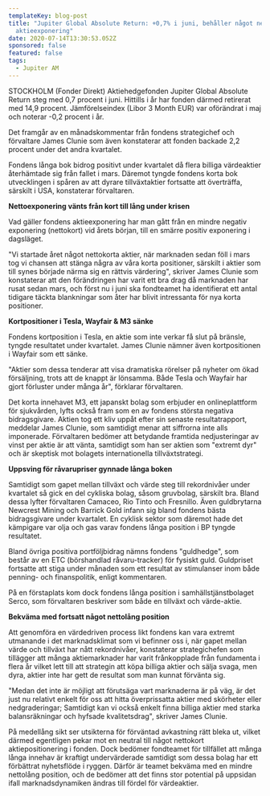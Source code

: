 ```yaml
---
templateKey: blog-post
title: "Jupiter Global Absolute Return: +0,7% i juni, behåller något nettolång
  aktieexponering"
date: 2020-07-14T13:30:53.052Z
sponsored: false
featured: false
tags:
  - Jupiter AM
---
```

STOCKHOLM (Fonder Direkt) Aktiehedgefonden Jupiter Global Absolute Return steg med 0,7 procent i juni. Hittills i år har fonden därmed retirerat med 14,9 procent. Jämförelseindex (Libor 3 Month EUR) var oförändrat i maj och noterar -0,2 procent i år.

Det framgår av en månadskommentar från fondens strategichef och förvaltare James Clunie som även konstaterar att fonden backade 2,2 procent under det andra kvartalet.

Fondens långa bok bidrog positivt under kvartalet då flera billiga värdeaktier återhämtade sig från fallet i mars. Däremot tyngde fondens korta bok utvecklingen i spåren av att dyrare tillväxtaktier fortsatte att överträffa, särskilt i USA, konstaterar förvaltaren.

**Nettoexponering vänts från kort till lång under krisen**

Vad gäller fondens aktieexponering har man gått från en mindre negativ exponering (nettokort) vid årets början, till en smärre positiv exponering i dagsläget.

"Vi startade året något nettokorta aktier, när marknaden sedan föll i mars tog vi chansen att stänga några av våra korta positioner, särskilt i aktier som till synes började närma sig en rättvis värdering", skriver James Clunie som konstaterar att den förändringen har varit ett bra drag då marknaden har rusat sedan mars, och först nu i juni ska fondteamet ha identifierat ett antal tidigare täckta blankningar som åter har blivit intressanta för nya korta positioner.

**Kortpositioner i Tesla, Wayfair & M3 sänke**

Fondens kortposition i Tesla, en aktie som inte verkar få slut på bränsle, tyngde resultatet under kvartalet. James Clunie nämner även kortpositionen i Wayfair som ett sänke.

"Aktier som dessa tenderar att visa dramatiska rörelser på nyheter om ökad försäljning, trots att de knappt är lönsamma. Både Tesla och Wayfair har gjort förluster under många år", förklarar förvaltaren.

Det korta innehavet M3, ett japanskt bolag som erbjuder en onlineplattform för sjukvården, lyfts också fram som en av fondens största negativa bidragsgivare. Aktien tog ett kliv uppåt efter sin senaste resultatrapport, meddelar James Clunie, som samtidigt menar att siffrorna inte alls imponerade. Förvaltaren bedömer att betydande framtida nedjusteringar av vinst per aktie är att vänta, samtidigt som han ser aktien som "extremt dyr" och är skeptisk mot bolagets internationella tillväxtstrategi.

**Uppsving för råvarupriser gynnade långa boken**

Samtidigt som gapet mellan tillväxt och värde steg till rekordnivåer under kvartalet så gick en del cykliska bolag, såsom gruvbolag, särskilt bra. Bland dessa lyfter förvaltaren Camaceo, Rio Tinto och Fresnillo. Även guldbrytarna Newcrest Mining och Barrick Gold infann sig bland fondens bästa bidragsgivare under kvartalet. En cyklisk sektor som däremot hade det kämpigare var olja och gas varav fondens långa position i BP tyngde resultatet.

Bland övriga positiva portföljbidrag nämns fondens "guldhedge", som består av en ETC (börshandlad råvaru-tracker) för fysiskt guld. Guldpriset fortsatte att stiga under månaden som ett resultat av stimulanser inom både penning- och finanspolitik, enligt kommentaren.

På en förstaplats kom dock fondens långa position i samhällstjänstbolaget Serco, som förvaltaren beskriver som både en tillväxt och värde-aktie.

**Bekväma med fortsatt något nettolång position**

Att genomföra en värdedriven process likt fondens kan vara extremt utmanande i det marknadsklimat som vi befinner oss i, när gapet mellan värde och tillväxt har nått rekordnivåer, konstaterar strategichefen som tillägger att många aktiemarknader har varit frånkopplade från fundamenta i flera år vilket lett till att strategin att köpa billiga aktier och sälja svaga, men dyra, aktier inte har gett de resultat som man kunnat förvänta sig.

"Medan det inte är möjligt att förutsäga vart marknaderna är på väg, är det just nu relativt enkelt för oss att hitta överprissatta aktier med skörheter eller nedgraderingar; Samtidigt kan vi också enkelt finna billiga aktier med starka balansräkningar och hyfsade kvalitetsdrag", skriver James Clunie.

På medellång sikt ser utsikterna för förväntad avkastning rätt bleka ut, vilket därmed egentligen pekar mot en neutral till något nettokort aktiepositionering i fonden. Dock bedömer fondteamet för tillfället att många långa innehav är kraftigt undervärderade samtidigt som dessa bolag har ett förbättrat nyhetsflöde i ryggen. Därför är teamet bekväma med en mindre nettolång position, och de bedömer att det finns stor potential på uppsidan ifall marknadsdynamiken ändras till fördel för värdeaktier.